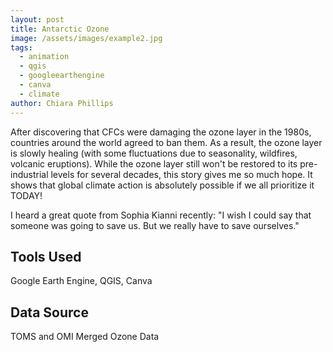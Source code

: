 ```yaml
---
layout: post
title: Antarctic Ozone
image: /assets/images/example2.jpg
tags:
  - animation
  - qgis
  - googleearthengine
  - canva
  - climate
author: Chiara Phillips
---
```


After discovering that CFCs were damaging the ozone layer in the 1980s, countries around the world agreed to ban them. As a result, the ozone layer is slowly healing (with some fluctuations due to seasonality, wildfires, volcanic eruptions). While the ozone layer still won't be restored to its pre-industrial levels for several decades, this story gives me so much hope. It shows that global climate action is absolutely possible if we all prioritize it TODAY!

I heard a great quote from Sophia Kianni recently: "I wish I could say that someone was going to save us. But we really have to save ourselves."

## Tools Used
Google Earth Engine, QGIS, Canva

## Data Source
TOMS and OMI Merged Ozone Data
